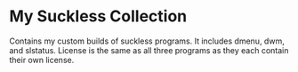 # My Suckless Collection

Contains my custom builds of suckless programs. It includes dmenu, dwm, and slstatus.
License is the same as all three programs as they each contain their own license.

